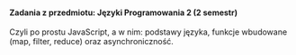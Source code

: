 #### Zadania z przedmiotu: Języki Programowania 2 (2 semestr)

Czyli po prostu JavaScript, a w nim: podstawy języka, funkcje wbudowane (map, filter, reduce) oraz asynchroniczność.
